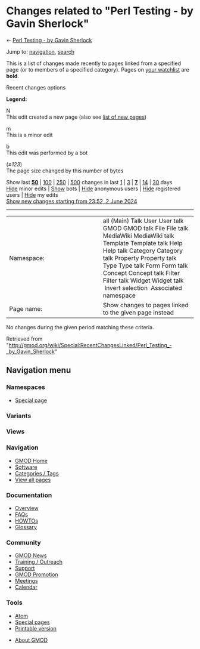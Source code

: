 <div id="mw-page-base" class="noprint">

</div>

<div id="mw-head-base" class="noprint">

</div>

<div id="content" class="mw-body" role="main">

<span id="top"></span>

<div id="mw-js-message" style="display:none;">

</div>



# <span dir="auto">Changes related to "Perl Testing - by Gavin Sherlock"</span>

<div id="bodyContent">

<div id="contentSub">

← [Perl Testing - by Gavin
Sherlock](/wiki/Perl_Testing_-_by_Gavin_Sherlock "Perl Testing - by Gavin Sherlock")

</div>

<div id="jump-to-nav" class="mw-jump">

Jump to: [navigation](#mw-navigation), [search](#p-search)

</div>

<div id="mw-content-text">

<div class="mw-specialpage-summary">

This is a list of changes made recently to pages linked from a specified
page (or to members of a specified category). Pages on [your
watchlist](/wiki/Special:Watchlist "Special:Watchlist") are **bold**.

</div>

Recent changes options

<div class="mw-changeslist-legend">

**Legend:**

<div class="mw-collapsible-content">

N  
This edit created a new page (also see [list of new
pages](/wiki/Special:NewPages "Special:NewPages"))

m  
This is a minor edit

b  
This edit was performed by a bot

(*±123*)  
The page size changed by this number of bytes

</div>

</div>

Show last
[**50**](/mediawiki/index.php?title=Special:RecentChangesLinked&limit=50&target=Perl_Testing_-_by_Gavin_Sherlock "Special:RecentChangesLinked")
\|
[100](/mediawiki/index.php?title=Special:RecentChangesLinked&limit=100&target=Perl_Testing_-_by_Gavin_Sherlock "Special:RecentChangesLinked")
\|
[250](/mediawiki/index.php?title=Special:RecentChangesLinked&limit=250&target=Perl_Testing_-_by_Gavin_Sherlock "Special:RecentChangesLinked")
\|
[500](/mediawiki/index.php?title=Special:RecentChangesLinked&limit=500&target=Perl_Testing_-_by_Gavin_Sherlock "Special:RecentChangesLinked")
changes in last
[1](/mediawiki/index.php?title=Special:RecentChangesLinked&days=1&from=&target=Perl_Testing_-_by_Gavin_Sherlock "Special:RecentChangesLinked")
\|
[3](/mediawiki/index.php?title=Special:RecentChangesLinked&days=3&from=&target=Perl_Testing_-_by_Gavin_Sherlock "Special:RecentChangesLinked")
\|
[**7**](/mediawiki/index.php?title=Special:RecentChangesLinked&days=7&from=&target=Perl_Testing_-_by_Gavin_Sherlock "Special:RecentChangesLinked")
\|
[14](/mediawiki/index.php?title=Special:RecentChangesLinked&days=14&from=&target=Perl_Testing_-_by_Gavin_Sherlock "Special:RecentChangesLinked")
\|
[30](/mediawiki/index.php?title=Special:RecentChangesLinked&days=30&from=&target=Perl_Testing_-_by_Gavin_Sherlock "Special:RecentChangesLinked")
days  
[Hide](/mediawiki/index.php?title=Special:RecentChangesLinked&hideminor=1&target=Perl_Testing_-_by_Gavin_Sherlock "Special:RecentChangesLinked")
minor edits \|
[Show](/mediawiki/index.php?title=Special:RecentChangesLinked&hidebots=0&target=Perl_Testing_-_by_Gavin_Sherlock "Special:RecentChangesLinked")
bots \|
[Hide](/mediawiki/index.php?title=Special:RecentChangesLinked&hideanons=1&target=Perl_Testing_-_by_Gavin_Sherlock "Special:RecentChangesLinked")
anonymous users \|
[Hide](/mediawiki/index.php?title=Special:RecentChangesLinked&hideliu=1&target=Perl_Testing_-_by_Gavin_Sherlock "Special:RecentChangesLinked")
registered users \|
[Hide](/mediawiki/index.php?title=Special:RecentChangesLinked&hidemyself=1&target=Perl_Testing_-_by_Gavin_Sherlock "Special:RecentChangesLinked")
my edits  
[Show new changes starting from 23:52, 2 June
2024](/mediawiki/index.php?title=Special:RecentChangesLinked&from=20240602235230&target=Perl_Testing_-_by_Gavin_Sherlock "Special:RecentChangesLinked")

------------------------------------------------------------------------

<table class="mw-recentchanges-table">
<colgroup>
<col style="width: 50%" />
<col style="width: 50%" />
</colgroup>
<tbody>
<tr class="odd">
<td class="mw-label mw-namespace-label">Namespace:</td>
<td class="mw-input">all (Main) Talk User User talk GMOD GMOD talk File
File talk MediaWiki MediaWiki talk Template Template talk Help Help talk
Category Category talk Property Property talk Type Type talk Form Form
talk Concept Concept talk Filter Filter talk Widget Widget talk
 Invert selection
 Associated namespace</td>
</tr>
<tr class="even">
<td class="mw-label mw-target-label">Page name:</td>
<td class="mw-input">Show changes to pages linked to the given page
instead</td>
</tr>
</tbody>
</table>

<div class="mw-changeslist-empty">

No changes during the given period matching these criteria.

</div>

</div>

<div class="printfooter">

Retrieved from
"<http://gmod.org/wiki/Special:RecentChangesLinked/Perl_Testing_-_by_Gavin_Sherlock>"

</div>

<div id="catlinks" class="catlinks catlinks-allhidden">

</div>

<div class="visualClear">

</div>

</div>

</div>

<div id="mw-navigation">

## Navigation menu

<div id="mw-head">



<div id="left-navigation">

<div id="p-namespaces" class="vectorTabs" role="navigation"
aria-labelledby="p-namespaces-label">

### Namespaces

- <span id="ca-nstab-special">[Special
  page](/wiki/Special:RecentChangesLinked/Perl_Testing_-_by_Gavin_Sherlock "This is a special page, you cannot edit the page itself")</span>

</div>

<div id="p-variants" class="vectorMenu emptyPortlet" role="navigation"
aria-labelledby="p-variants-label">

### 

### Variants[](#)

<div class="menu">

</div>

</div>

</div>

<div id="right-navigation">

<div id="p-views" class="vectorTabs emptyPortlet" role="navigation"
aria-labelledby="p-views-label">

### Views

</div>



</div>



</div>

</div>

</div>

<div id="mw-panel">

<div id="p-logo" role="banner">

<a href="/wiki/Main_Page"
style="background-image: url(http://gmod.org/images/GMOD-cogs.png);"
title="Visit the main page"></a>

</div>

<div id="p-Navigation" class="portal" role="navigation"
aria-labelledby="p-Navigation-label">

### Navigation

<div class="body">

- <span id="n-GMOD-Home">[GMOD Home](/wiki/Main_Page)</span>
- <span id="n-Software">[Software](/wiki/GMOD_Components)</span>
- <span id="n-Categories-.2F-Tags">[Categories /
  Tags](/wiki/Categories)</span>
- <span id="n-View-all-pages">[View all
  pages](/wiki/Special:AllPages)</span>

</div>

</div>

<div id="p-Documentation" class="portal" role="navigation"
aria-labelledby="p-Documentation-label">

### Documentation

<div class="body">

- <span id="n-Overview">[Overview](/wiki/Overview)</span>
- <span id="n-FAQs">[FAQs](/wiki/Category:FAQ)</span>
- <span id="n-HOWTOs">[HOWTOs](/wiki/Category:HOWTO)</span>
- <span id="n-Glossary">[Glossary](/wiki/Glossary)</span>

</div>

</div>

<div id="p-Community" class="portal" role="navigation"
aria-labelledby="p-Community-label">

### Community

<div class="body">

- <span id="n-GMOD-News">[GMOD News](/wiki/GMOD_News)</span>
- <span id="n-Training-.2F-Outreach">[Training /
  Outreach](/wiki/Training_and_Outreach)</span>
- <span id="n-Support">[Support](/wiki/Support)</span>
- <span id="n-GMOD-Promotion">[GMOD
  Promotion](/wiki/GMOD_Promotion)</span>
- <span id="n-Meetings">[Meetings](/wiki/Meetings)</span>
- <span id="n-Calendar">[Calendar](/wiki/Calendar)</span>

</div>

</div>

<div id="p-tb" class="portal" role="navigation"
aria-labelledby="p-tb-label">

### Tools

<div class="body">

- <span id="feedlinks"><a
  href="http://gmod.org/mediawiki/index.php?title=Special:RecentChangesLinked/Perl_Testing_-_by_Gavin_Sherlock&amp;feed=atom"
  id="feed-atom" class="feedlink" rel="alternate"
  type="application/atom+xml" title="Atom feed for this page">Atom</a></span>
- <span id="t-specialpages"><a href="/wiki/Special:SpecialPages" accesskey="q"
  title="A list of all special pages [q]">Special pages</a></span>
- <span id="t-print"><a
  href="/mediawiki/index.php?title=Special:RecentChangesLinked/Perl_Testing_-_by_Gavin_Sherlock&amp;printable=yes"
  rel="alternate" accesskey="p"
  title="Printable version of this page [p]">Printable version</a></span>

</div>

</div>

</div>

</div>

<div id="footer" role="contentinfo">

- <span id="footer-places-about">[About
  GMOD](/wiki/GMOD:About "GMOD:About")</span>

<!-- -->






</div>
